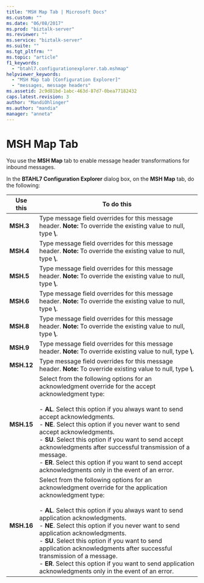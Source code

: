 ```yaml
---
title: "MSH Map Tab | Microsoft Docs"
ms.custom: ""
ms.date: "06/08/2017"
ms.prod: "biztalk-server"
ms.reviewer: ""
ms.service: "biztalk-server"
ms.suite: ""
ms.tgt_pltfrm: ""
ms.topic: "article"
f1_keywords: 
  - "btahl7.configurationexplorer.tab.mshmap"
helpviewer_keywords: 
  - "MSH Map tab [Configuration Explorer]"
  - "messages, message headers"
ms.assetid: 2c9d81bd-1abc-463d-87d7-0bea77182432
caps.latest.revision: 3
author: "MandiOhlinger"
ms.author: "mandia"
manager: "anneta"
---
```

# MSH Map Tab
You use the **MSH Map** tab to enable message header transformations for inbound messages.  
  
 In the **BTAHL7 Configuration Explorer** dialog box, on the **MSH Map** tab, do the following:  
  
|Use this|To do this|  
|--------------|----------------|  
|**MSH.3**|Type message field overrides for this message header. **Note:**  To override the existing value to null, type **\\**.|  
|**MSH.4**|Type message field overrides for this message header. **Note:**  To override the existing value to null, type **\\**.|  
|**MSH.5**|Type message field overrides for this message header. **Note:**  To override the existing value to null, type **\\**.|  
|**MSH.6**|Type message field overrides for this message header. **Note:**  To override the existing value to null, type **\\**.|  
|**MSH.8**|Type message field overrides for this message header. **Note:**  To override the existing value to null, type **\\**.|  
|**MSH.9**|Type message field overrides for this message header. **Note:**  To override existing value to null, type **\\**.|  
|**MSH.12**|Type message field overrides for this message header. **Note:**  To override existing value to null, type **\\**.|  
|**MSH.15**|Select from the following options for an acknowledgment override for the accept acknowledgment type:<br /><br /> -   **AL**. Select this option if you always want to send accept acknowledgments.<br />-   **NE**. Select this option if you never want to send accept acknowledgments.<br />-   **SU**. Select this option if you want to send accept acknowledgments after successful transmission of a message.<br />-   **ER**. Select this option if you want to send accept acknowledgments only in the event of an error.|  
|**MSH.16**|Select from the following options for an acknowledgment override for the application acknowledgment type:<br /><br /> -   **AL**. Select this option if you always want to send application acknowledgments.<br />-   **NE**. Select this option if you never want to send application acknowledgments.<br />-   **SU**. Select this option if you want to send application acknowledgments after successful transmission of a message.<br />-   **ER**. Select this option if you want to send application acknowledgments only in the event of an error.|